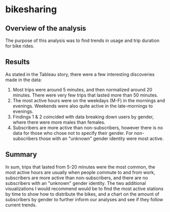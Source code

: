 # bikesharing

## Overview of the analysis
The purpose of this analysis was to find trends in usage and trip duration for bike rides. 


## Results
As stated in the Tableau story, there were a few interesting discoveries made in the data:
  1. Most trips were around 5 minutes, and then normalized around 20 minutes. There were very few trips that lasted more than 50 minutes. 
  2. The most active hours were on the weekdays (M-F) in the mornings and evenings. Weekends were also quite active in the late-mornings to evenings.
  3. Findings 1 & 2 coincided with data breaking down users by gender, where there were more males than females. 
  4. Subscribers are more active than non-subscribers, however there is no data for those who chose not to specify their gender. For non-subscribers those with
  an "unknown" gender identity were most active.
  
## Summary
In sum, trips that lasted from 5-20 minutes were the most common, the most active hours are usually when people commute to and from work, subscribers are more active than non-subscribers, and there are no subscribers with an "unknown" gender identity. The two additional visualizations I would recommend would be to find the most active stations by time to show how to distribute the bikes, and a chart on the amount of subscribers by gender to further inform our analyses and see if they follow current trends. 

